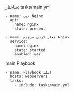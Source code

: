 ساختار:
tasks/main.yml


```
- name: نصب Nginx
  apt:
    name: nginx
    state: present

- name: فعال کردن سرویس Nginx
  service:
    name: nginx
    state: started
    enabled: yes
```

main Playbook

```
- name: Playbook اصلی
  hosts: webservers
  tasks:
    - include: tasks/main.yml
```


